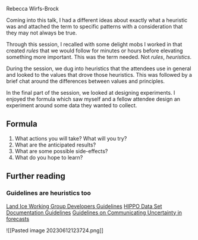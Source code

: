 
Rebecca Wirfs-Brock


Coming into this talk, I had a different ideas about exactly what a heuristic was and attached the term to specific patterns with a consideration that they may not always be true.

Through this session, I recalled with some delight mobs I worked in that created *rules* that we would follow for minutes or hours before elevating something more important. This was the term needed. Not *rules*, *heuristics*. 

During the session, we dug into heuristics that the attendees use in general and looked to the values that drove those heuristics. This was followed by a brief chat around the differences between values and principles. 

In the final part of the session, we looked at designing experiments. I enjoyed the formula which saw myself and a fellow attendee design an experiment around some data they wanted to collect.

## Formula

1. What actions you will take? What will you try?
2. What are the anticipated results?
3. What are some possible side-effects?
4. What do you hope to learn?

## Further reading 

### Guidelines are heuristics too
[Land Ice Working Group Developers Guidelines](https://tinyurl.com/Developer-Guidelines)
[HIPPO Data Set Documentation Guidelines](https://tinyurl.com/Data-Set-Doc-Guidlines)
[Guidelines on Communicating Uncertainty in forecasts](https://tinyurl.com/Documenting-Uncertainty)


![[Pasted image 20230612123724.png]]